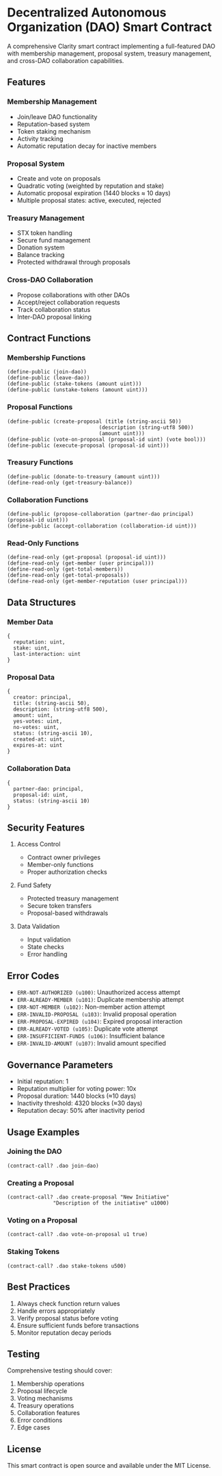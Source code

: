 # Decentralized Autonomous Organization (DAO) Smart Contract

A comprehensive Clarity smart contract implementing a full-featured DAO with membership management, proposal system, treasury management, and cross-DAO collaboration capabilities.

## Features

### Membership Management

- Join/leave DAO functionality
- Reputation-based system
- Token staking mechanism
- Activity tracking
- Automatic reputation decay for inactive members

### Proposal System

- Create and vote on proposals
- Quadratic voting (weighted by reputation and stake)
- Automatic proposal expiration (1440 blocks ≈ 10 days)
- Multiple proposal states: active, executed, rejected

### Treasury Management

- STX token handling
- Secure fund management
- Donation system
- Balance tracking
- Protected withdrawal through proposals

### Cross-DAO Collaboration

- Propose collaborations with other DAOs
- Accept/reject collaboration requests
- Track collaboration status
- Inter-DAO proposal linking

## Contract Functions

### Membership Functions

```clarity
(define-public (join-dao))
(define-public (leave-dao))
(define-public (stake-tokens (amount uint)))
(define-public (unstake-tokens (amount uint)))
```

### Proposal Functions

```clarity
(define-public (create-proposal (title (string-ascii 50))
                              (description (string-utf8 500))
                              (amount uint)))
(define-public (vote-on-proposal (proposal-id uint) (vote bool)))
(define-public (execute-proposal (proposal-id uint)))
```

### Treasury Functions

```clarity
(define-public (donate-to-treasury (amount uint)))
(define-read-only (get-treasury-balance))
```

### Collaboration Functions

```clarity
(define-public (propose-collaboration (partner-dao principal) (proposal-id uint)))
(define-public (accept-collaboration (collaboration-id uint)))
```

### Read-Only Functions

```clarity
(define-read-only (get-proposal (proposal-id uint)))
(define-read-only (get-member (user principal)))
(define-read-only (get-total-members))
(define-read-only (get-total-proposals))
(define-read-only (get-member-reputation (user principal)))
```

## Data Structures

### Member Data

```clarity
{
  reputation: uint,
  stake: uint,
  last-interaction: uint
}
```

### Proposal Data

```clarity
{
  creator: principal,
  title: (string-ascii 50),
  description: (string-utf8 500),
  amount: uint,
  yes-votes: uint,
  no-votes: uint,
  status: (string-ascii 10),
  created-at: uint,
  expires-at: uint
}
```

### Collaboration Data

```clarity
{
  partner-dao: principal,
  proposal-id: uint,
  status: (string-ascii 10)
}
```

## Security Features

1. Access Control

   - Contract owner privileges
   - Member-only functions
   - Proper authorization checks

2. Fund Safety

   - Protected treasury management
   - Secure token transfers
   - Proposal-based withdrawals

3. Data Validation
   - Input validation
   - State checks
   - Error handling

## Error Codes

- `ERR-NOT-AUTHORIZED (u100)`: Unauthorized access attempt
- `ERR-ALREADY-MEMBER (u101)`: Duplicate membership attempt
- `ERR-NOT-MEMBER (u102)`: Non-member action attempt
- `ERR-INVALID-PROPOSAL (u103)`: Invalid proposal operation
- `ERR-PROPOSAL-EXPIRED (u104)`: Expired proposal interaction
- `ERR-ALREADY-VOTED (u105)`: Duplicate vote attempt
- `ERR-INSUFFICIENT-FUNDS (u106)`: Insufficient balance
- `ERR-INVALID-AMOUNT (u107)`: Invalid amount specified

## Governance Parameters

- Initial reputation: 1
- Reputation multiplier for voting power: 10x
- Proposal duration: 1440 blocks (≈10 days)
- Inactivity threshold: 4320 blocks (≈30 days)
- Reputation decay: 50% after inactivity period

## Usage Examples

### Joining the DAO

```clarity
(contract-call? .dao join-dao)
```

### Creating a Proposal

```clarity
(contract-call? .dao create-proposal "New Initiative"
               "Description of the initiative" u1000)
```

### Voting on a Proposal

```clarity
(contract-call? .dao vote-on-proposal u1 true)
```

### Staking Tokens

```clarity
(contract-call? .dao stake-tokens u500)
```

## Best Practices

1. Always check function return values
2. Handle errors appropriately
3. Verify proposal status before voting
4. Ensure sufficient funds before transactions
5. Monitor reputation decay periods

## Testing

Comprehensive testing should cover:

1. Membership operations
2. Proposal lifecycle
3. Voting mechanisms
4. Treasury operations
5. Collaboration features
6. Error conditions
7. Edge cases

## License

This smart contract is open source and available under the MIT License.
